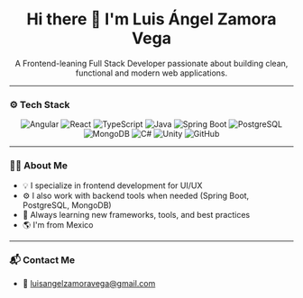 <h1 align="center">Hi there 👋 I'm Luis Ángel Zamora Vega</h1>

<p align="center">A Frontend-leaning Full Stack Developer passionate about building clean, functional and modern web applications.</p>

---

### ⚙️ Tech Stack

<p align="center">
  <img src="https://img.shields.io/badge/Angular-DD0031?style=for-the-badge&logo=angular&logoColor=white" alt="Angular" />
  <img src="https://img.shields.io/badge/React-20232A?style=for-the-badge&logo=react&logoColor=61DAFB" alt="React" />
  <img src="https://img.shields.io/badge/TypeScript-3178C6?style=for-the-badge&logo=typescript&logoColor=white" alt="TypeScript" />
  <img src="https://img.shields.io/badge/Java-ED8B00?style=for-the-badge&logo=java&logoColor=white" alt="Java" />
  <img src="https://img.shields.io/badge/Springboot-6DB33F?style=for-the-badge&logo=springboot&logoColor=white" alt="Spring Boot" />
  <img src="https://img.shields.io/badge/PostgreSQL-4169E1?style=for-the-badge&logo=postgresql&logoColor=white" alt="PostgreSQL" />
  <img src="https://img.shields.io/badge/MongoDB-47A248?style=for-the-badge&logo=mongodb&logoColor=white" alt="MongoDB" />
  <img src="https://img.shields.io/badge/C%23-239120?style=for-the-badge&logo=c-sharp&logoColor=white" alt="C#" />
  <img src="https://img.shields.io/badge/Unity-100000?style=for-the-badge&logo=unity&logoColor=white" alt="Unity" />
  <img src="https://img.shields.io/badge/GitHub-181717?style=for-the-badge&logo=github&logoColor=white" alt="GitHub" />
</p>

---

### 👨‍💻 About Me

* 💡 I specialize in frontend development for UI/UX
* ⚙️ I also work with backend tools when needed (Spring Boot, PostgreSQL, MongoDB)
* 🎯 Always learning new frameworks, tools, and best practices
* 🌎 I'm from Mexico

---

### 📬 Contact Me

* 📧 [luisangelzamoravega@gmail.com](mailto:luisangelzamoravega@gmail.com)
